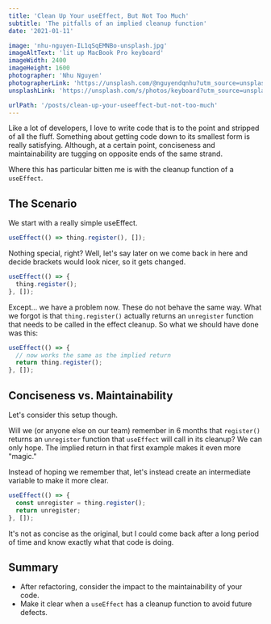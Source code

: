 ```yaml
---
title: 'Clean Up Your useEffect, But Not Too Much'
subtitle: 'The pitfalls of an implied cleanup function'
date: '2021-01-11'

image: 'nhu-nguyen-IL1qSqEMNBo-unsplash.jpg'
imageAltText: 'lit up MacBook Pro keyboard'
imageWidth: 2400
imageHeight: 1600
photographer: 'Nhu Nguyen'
photographerLink: 'https://unsplash.com/@nguyendqnhu?utm_source=unsplash&utm_medium=referral&utm_content=creditCopyText'
unsplashLink: 'https://unsplash.com/s/photos/keyboard?utm_source=unsplash&utm_medium=referral&utm_content=creditCopyText'

urlPath: '/posts/clean-up-your-useeffect-but-not-too-much'
---
```


Like a lot of developers, I love to write code that is to the point
and stripped of all the fluff. Something about getting code down to
its smallest form is really satisfying. Although, at a certain
point, conciseness and maintainability are tugging on opposite ends
of the same strand.

Where this has particular bitten me is with the cleanup function of
a `useEffect`.

## The Scenario

We start with a really simple useEffect.

```javascript
useEffect(() => thing.register(), []);
```

Nothing special, right? Well, let's say later on we come back in
here and decide brackets would look nicer, so it gets changed.

```javascript
useEffect(() => {
  thing.register();
}, []);
```

Except... we have a problem now. These do not behave the same way.
What we forgot is that `thing.register()` actually returns an
`unregister` function that needs to be called in the effect cleanup.
So what we should have done was this:

```javascript
useEffect(() => {
  // now works the same as the implied return
  return thing.register();
}, []);
```

## Conciseness vs. Maintainability

Let's consider this setup though.

Will we (or anyone else on our team) remember in 6 months that
`register()` returns an `unregister` function that `useEffect` will
call in its cleanup? We can only hope. The implied return in that
first example makes it even more "magic."

Instead of hoping we remember that, let's instead create an
intermediate variable to make it more clear.

```javascript
useEffect(() => {
  const unregister = thing.register();
  return unregister;
}, []);
```

It's not as concise as the original, but I could come back after a
long period of time and know exactly what that code is doing.

## Summary

- After refactoring, consider the impact to the maintainability of
  your code.
- Make it clear when a `useEffect` has a cleanup function to avoid
  future defects.
